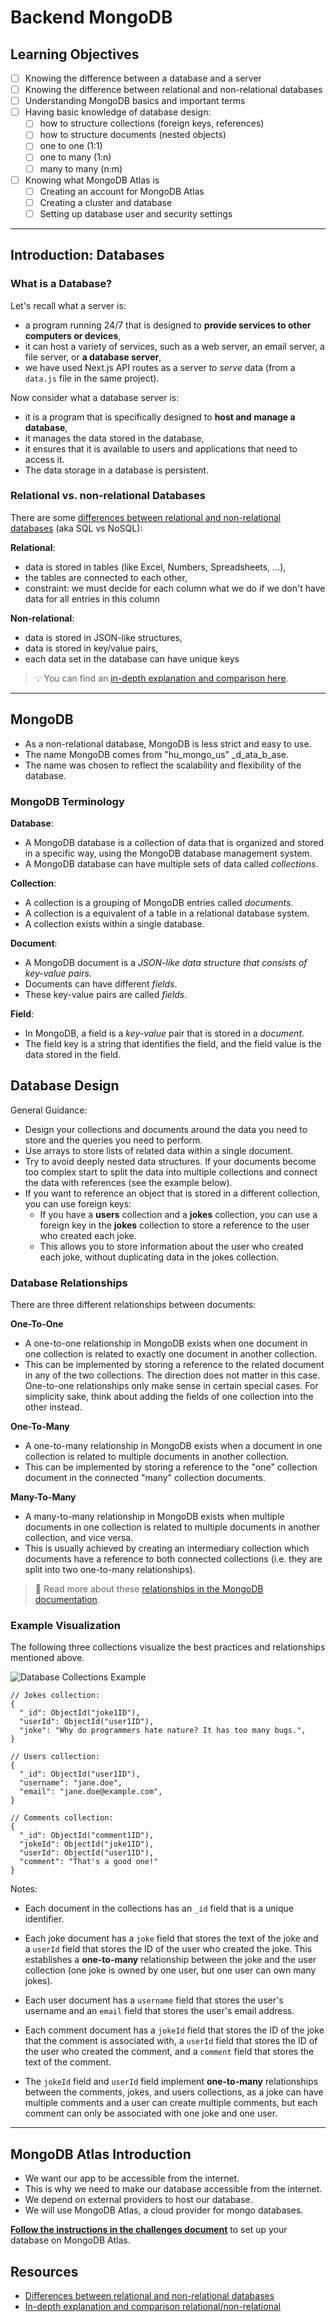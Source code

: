 # Backend MongoDB

## Learning Objectives

- [ ] Knowing the difference between a database and a server
- [ ] Knowing the difference between relational and non-relational databases
- [ ] Understanding MongoDB basics and important terms
- [ ] Having basic knowledge of database design:
  - [ ] how to structure collections (foreign keys, references)
  - [ ] how to structure documents (nested objects)
  - [ ] one to one (1:1)
  - [ ] one to many (1:n)
  - [ ] many to many (n:m)
- [ ] Knowing what MongoDB Atlas is
  - [ ] Creating an account for MongoDB Atlas
  - [ ] Creating a cluster and database
  - [ ] Setting up database user and security settings

---

## Introduction: Databases

### What is a Database?

Let's recall what a server is:

- a program running 24/7 that is designed to **provide services to other computers or devices**,
- it can host a variety of services, such as a web server, an email server, a file server, or **a database server**,
- we have used Next.js API routes as a server to _serve_ data (from a `data.js` file in the same project).

Now consider what a database server is:

- it is a program that is specifically designed to **host and manage a database**,
- it manages the data stored in the database,
- it ensures that it is available to users and applications that need to access it.
- The data storage in a database is persistent.

### Relational vs. non-relational Databases

There are some [differences between relational and non-relational databases](https://www.mongodb.com/compare/relational-vs-non-relational-databases)
(aka SQL vs NoSQL):

**Relational**:

- data is stored in tables (like Excel, Numbers, Spreadsheets, …),
- the tables are connected to each other,
- constraint: we must decide for each column what we do if we don't have data for all entries in this column

**Non-relational**:

- data is stored in JSON-like structures,
- data is stored in key/value pairs,
- each data set in the database can have unique keys

> 💡 You can find an [in-depth explanation and comparison here](https://www.mongodb.com/compare/relational-vs-non-relational-databases).

---

## MongoDB

- As a non-relational database, MongoDB is less strict and easy to use.
- The name MongoDB comes from "hu_mongo_us" \_d_ata_b_ase.
- The name was chosen to reflect the scalability and flexibility of the database.

### MongoDB Terminology

**Database**:

- A MongoDB database is a collection of data that is organized and stored in a specific way, using the MongoDB database management system.
- A MongoDB database can have multiple sets of data called _collections_.

**Collection**:

- A collection is a grouping of MongoDB entries called _documents_.
- A collection is a equivalent of a table in a relational database system.
- A collection exists within a single database.

**Document**:

- A MongoDB document is a _JSON-like data structure that consists of key-value pairs_.
- Documents can have different _fields_.
- These key-value pairs are called _fields_.

**Field**:

- In MongoDB, a field is a _key-value_ pair that is stored in a _document_.
- The field key is a string that identifies the field, and the field value is the data stored in the field.

## Database Design

General Guidance:

- Design your collections and documents around the data you need to store and the queries you need to perform.
- Use arrays to store lists of related data within a single document.
- Try to avoid deeply nested data structures. If your documents become too complex start to split the data into multiple collections and connect the data with references (see the example below).
- If you want to reference an object that is stored in a different collection, you can use foreign keys:
  - If you have a **users** collection and a **jokes** collection, you can use a foreign key in the **jokes** collection to store a reference to the user who created each joke.
  - This allows you to store information about the user who created each joke, without duplicating data in the jokes collection.

### Database Relationships

There are three different relationships between documents:

**One-To-One**

- A one-to-one relationship in MongoDB exists when one document in one collection is related to exactly one document in another collection.
- This can be implemented by storing a reference to the related document in any of the two collections. The direction does not matter in this case. One-to-one relationships only make sense in certain special cases. For simplicity sake, think about adding the fields of one collection into the other instead.

**One-To-Many**

- A one-to-many relationship in MongoDB exists when a document in one collection is related to multiple documents in another collection.
- This can be implemented by storing a reference to the "one" collection document in the connected "many" collection documents.

**Many-To-Many**

- A many-to-many relationship in MongoDB exists when multiple documents in one collection is related to multiple documents in another collection, and vice versa.
- This is usually achieved by creating an intermediary collection which documents have a reference to both connected collections (i.e. they are split into two one-to-many relationships).

> 📙 Read more about these [relationships in the MongoDB documentation](https://www.mongodb.com/docs/manual/tutorial/model-embedded-one-to-one-relationships-between-documents/).

### Example Visualization

The following three collections visualize the best practices and relationships mentioned above.

![Database Collections Example](assets/images/database_collections.png)

```json5
// Jokes collection:
{
  "_id": ObjectId("joke1ID"),
  "userId": ObjectId("user1ID"),
  "joke": "Why do programmers hate nature? It has too many bugs.",
}

// Users collection:
{
  "_id": ObjectId("user1ID"),
  "username": "jane.doe",
  "email": "jane.doe@example.com",
}

// Comments collection:
{
  "_id": ObjectId("comment1ID"),
  "jokeId": ObjectId("joke1ID"),
  "userId": ObjectId("user1ID"),
  "comment": "That's a good one!"
}
```

Notes:

- Each document in the collections has an `_id` field that is a unique identifier.
- Each joke document has a `joke` field that stores the text of the joke and a `userId` field that stores the ID of the user who created the joke. This establishes a **one-to-many** relationship between the joke and the user collection (one joke is owned by one user, but one user can own many jokes).

- Each user document has a `username` field that stores the user's username and an `email` field that stores the user's email address.

- Each comment document has a `jokeId` field that stores the ID of the joke that the comment is associated with, a `userId` field that stores the ID of the user who created the comment, and a `comment` field that stores the text of the comment.
- The `jokeId` field and `userId` field implement **one-to-many** relationships between the comments, jokes, and users collections, as a joke can have multiple comments and a user can create multiple comments, but each comment can only be associated with one joke and one user.

---

## MongoDB Atlas Introduction

- We want our app to be accessible from the internet.
- This is why we need to make our database accessible from the internet.
- We depend on external providers to host our database.
- We will use MongoDB Atlas, a cloud provider for mongo databases.

**[Follow the instructions in the challenges document](./challenges-backend-mongodb.md)** to set up your database on MongoDB Atlas.

## Resources

- [Differences between relational and non-relational databases](https://www.mongodb.com/compare/relational-vs-non-relational-databases)
- [In-depth explanation and comparison relational/non-relational](https://www.mongodb.com/compare/relational-vs-non-relational-databases)
